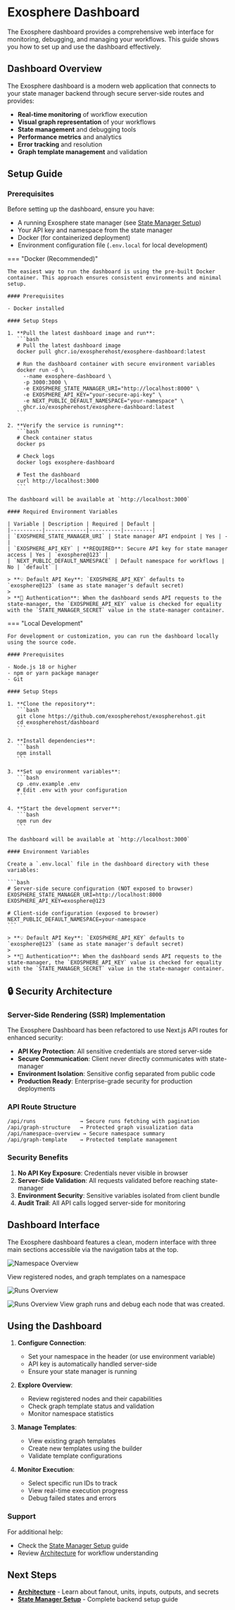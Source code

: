 # Exosphere Dashboard

The Exosphere dashboard provides a comprehensive web interface for monitoring, debugging, and managing your workflows. This guide shows you how to set up and use the dashboard effectively.

## Dashboard Overview

The Exosphere dashboard is a modern web application that connects to your state manager backend through secure server-side routes and provides:

- **Real-time monitoring** of workflow execution
- **Visual graph representation** of your workflows
- **State management** and debugging tools
- **Performance metrics** and analytics
- **Error tracking** and resolution
- **Graph template management** and validation

## Setup Guide

### Prerequisites

Before setting up the dashboard, ensure you have:
- A running Exosphere state manager (see [State Manager Setup](./state-manager-setup.md))
- Your API key and namespace from the state manager
- Docker (for containerized deployment)
- Environment configuration file (`.env.local` for local development)

=== "Docker (Recommended)"

    The easiest way to run the dashboard is using the pre-built Docker container. This approach ensures consistent environments and minimal setup.

    #### Prerequisites

    - Docker installed

    #### Setup Steps

    1. **Pull the latest dashboard image and run**:
       ```bash
       # Pull the latest dashboard image
       docker pull ghcr.io/exospherehost/exosphere-dashboard:latest

       # Run the dashboard container with secure environment variables
       docker run -d \
         --name exosphere-dashboard \
         -p 3000:3000 \
         -e EXOSPHERE_STATE_MANAGER_URI="http://localhost:8000" \
         -e EXOSPHERE_API_KEY="your-secure-api-key" \
         -e NEXT_PUBLIC_DEFAULT_NAMESPACE="your-namespace" \
         ghcr.io/exospherehost/exosphere-dashboard:latest
       ```

    2. **Verify the service is running**:
       ```bash
       # Check container status
       docker ps
       
       # Check logs
       docker logs exosphere-dashboard
       
       # Test the dashboard
       curl http://localhost:3000
       ```

    The dashboard will be available at `http://localhost:3000`

    #### Required Environment Variables

    | Variable | Description | Required | Default |
    |----------|-------------|----------|---------|
    | `EXOSPHERE_STATE_MANAGER_URI` | State manager API endpoint | Yes | - |
    | `EXOSPHERE_API_KEY` | **REQUIRED**: Secure API key for state manager access | Yes | `exosphere@123` |
    | `NEXT_PUBLIC_DEFAULT_NAMESPACE` | Default namespace for workflows | No | `default` |
    
    > **💡 Default API Key**: `EXOSPHERE_API_KEY` defaults to `exosphere@123` (same as state manager's default secret)
    > 
    > **🔐 Authentication**: When the dashboard sends API requests to the state-manager, the `EXOSPHERE_API_KEY` value is checked for equality with the `STATE_MANAGER_SECRET` value in the state-manager container.
    
=== "Local Development"

    For development or customization, you can run the dashboard locally using the source code.

    #### Prerequisites

    - Node.js 18 or higher
    - npm or yarn package manager
    - Git

    #### Setup Steps

    1. **Clone the repository**:
       ```bash
       git clone https://github.com/exospherehost/exospherehost.git
       cd exospherehost/dashboard
       ```

    2. **Install dependencies**:
       ```bash
       npm install
       ```

    3. **Set up environment variables**:
       ```bash
       cp .env.example .env
       # Edit .env with your configuration
       ```

    4. **Start the development server**:
       ```bash
       npm run dev
       ```

    The dashboard will be available at `http://localhost:3000`

    #### Environment Variables

    Create a `.env.local` file in the dashboard directory with these variables:

    ```bash
    # Server-side secure configuration (NOT exposed to browser)
    EXOSPHERE_STATE_MANAGER_URI=http://localhost:8000
    EXOSPHERE_API_KEY=exosphere@123
    
    # Client-side configuration (exposed to browser)
    NEXT_PUBLIC_DEFAULT_NAMESPACE=your-namespace
    ```
    
    > **💡 Default API Key**: `EXOSPHERE_API_KEY` defaults to `exosphere@123` (same as state manager's default secret)
    > 
    > **🔐 Authentication**: When the dashboard sends API requests to the state-manager, the `EXOSPHERE_API_KEY` value is checked for equality with the `STATE_MANAGER_SECRET` value in the state-manager container.

## 🔒 Security Architecture

### **Server-Side Rendering (SSR) Implementation**

The Exosphere Dashboard has been refactored to use Next.js API routes for enhanced security:

- **API Key Protection**: All sensitive credentials are stored server-side
- **Secure Communication**: Client never directly communicates with state-manager
- **Environment Isolation**: Sensitive config separated from public code
- **Production Ready**: Enterprise-grade security for production deployments

### **API Route Structure**

```
/api/runs              → Secure runs fetching with pagination
/api/graph-structure   → Protected graph visualization data
/api/namespace-overview → Secure namespace summary
/api/graph-template    → Protected template management
```

### **Security Benefits**

1. **No API Key Exposure**: Credentials never visible in browser
2. **Server-Side Validation**: All requests validated before reaching state-manager
3. **Environment Security**: Sensitive variables isolated from client bundle
4. **Audit Trail**: All API calls logged server-side for monitoring

## Dashboard Interface

The Exosphere dashboard features a clean, modern interface with three main sections accessible via the navigation tabs at the top.

![Namespace Overview](../assets/DashboardSS-1.png)

View registered nodes, and graph templates on a namespace

![Runs Overview](../assets/DashboardSS-2.png)

![Runs Overview](../assets/DashboardSS-3.jpg)
View graph runs and debug each node that was created.

## Using the Dashboard

1. **Configure Connection**:
   
      - Set your namespace in the header (or use environment variable)
      - API key is automatically handled server-side
      - Ensure your state manager is running

2. **Explore Overview**:

      - Review registered nodes and their capabilities
      - Check graph template status and validation
      - Monitor namespace statistics

3. **Manage Templates**:

      - View existing graph templates
      - Create new templates using the builder
      - Validate template configurations

4. **Monitor Execution**:

      - Select specific run IDs to track
      - View real-time execution progress
      - Debug failed states and errors

### Support

For additional help:
- Check the [State Manager Setup](./state-manager-setup.md) guide
- Review [Architecture](./architecture.md) for workflow understanding

## Next Steps

- **[Architecture](./architecture.md)** - Learn about fanout, units, inputs, outputs, and secrets
- **[State Manager Setup](./state-manager-setup.md)** - Complete backend setup guide
